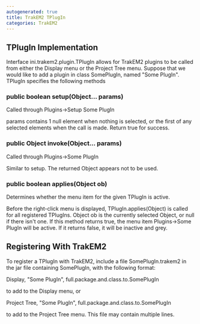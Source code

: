 ```yaml
---
autogenerated: true
title: TrakEM2 TPlugIn
categories: TrakEM2
---
```


## TPlugIn Implementation

Interface ini.trakem2.plugin.TPlugIn allows for TrakEM2 plugins to be called from either the Display menu or the Project Tree menu. Suppose that we would like to add a plugin in class SomePlugIn, named "Some PlugIn". TPlugIn specifies the following methods

### public boolean setup(Object... params)

Called through Plugins-&gt;Setup Some PlugIn

params contains 1 null element when nothing is selected, or the first of any selected elements when the call is made. Return true for success.

### public Object invoke(Object... params)

Called through Plugins-&gt;Some PlugIn

Similar to setup. The returned Object appears not to be used.

### public boolean applies(Object ob)

Determines whether the menu item for the given TPlugIn is active.

Before the right-click menu is displayed, TPlugIn.applies(Object) is called for all registered TPlugIns. Object ob is the currently selected Object, or null if there isn't one. If this method returns true, the menu item Plugins-&gt;Some PlugIn will be active. If it returns false, it will be inactive and grey.

## Registering With TrakEM2

To register a TPlugIn with TrakEM2, include a file SomePlugIn.trakem2 in the jar file containing SomePlugIn, with the following format:

Display, "Some PlugIn", full.package.and.class.to.SomePlugIn

to add to the Display menu, or

Project Tree, "Some PlugIn", full.package.and.class.to.SomePlugIn

to add to the Project Tree menu. This file may contain multiple lines.


